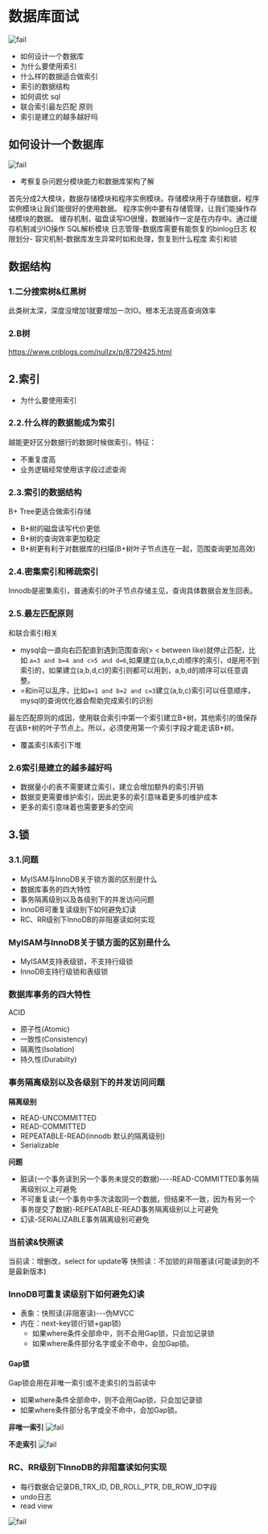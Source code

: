 # 数据库面试
![fail](https://cdn.jsdelivr.net/gh/pitifulnoble/picture@master/acf18f0bd9d2847aef1939bec04b31e3.png)
- 如何设计一个数据库
- 为什么要使用索引
- 什么样的数据适合做索引
- 索引的数据结构
- 如何调优 sql
- 联合索引最左匹配 原则
- 索引是建立的越多越好吗
## 如何设计一个数据库
![fail](https://cdn.jsdelivr.net/gh/pitifulnoble/picture@master/acacf2622cf039991f98671a1a3a3b45.png)

- 考察复杂问题分模块能力和数据库架构了解

首先分成2大模块，数据存储模块和程序实例模块。存储模块用于存储数据，程序实例模块让我们能很好的使用数据。
程序实例中要有存储管理，让我们能操作存储模块的数据。
缓存机制，磁盘读写IO很慢，数据操作一定是在内存中。通过缓存机制减少IO操作
SQL解析模块
日志管理-数据库需要有能恢复的binlog日志
权限划分-
容灾机制-数据库发生异常时如和处理，恢复到什么程度
索引和锁

## 数据结构

### 1.二分搜索树&红黑树
此类树太深，深度没增加1就要增加一次IO。根本无法提高查询效率

### 2.B树
https://www.cnblogs.com/nullzx/p/8729425.html

## 2.索引
- 为什么要使用索引
### 2.2.什么样的数据能成为索引
越能更好区分数据行的数据时候做索引，特征：
- 不重复度高
- 业务逻辑经常使用该字段过滤查询

### 2.3.索引的数据结构
B+ Tree更适合做索引存储
- B+树的磁盘读写代价更低
- B+树的查询效率更加稳定
- B+树更有利于对数据库的扫描(B+树叶子节点连在一起，范围查询更加高效)

### 2.4.密集索引和稀疏索引
Innodb是密集索引，普通索引的叶子节点存储主见，查询具体数据会发生回表。

### 2.5.最左匹配原则
和联合索引相关
- mysql会一直向右匹配直到遇到范围查询(> < between like)就停止匹配，比如 ``a=3 and b=4 and c>5 and d=6``,如果建立(a,b,c,d)顺序的索引，d是用不到索引的，如果建立(a,b,d,c)的索引则都可以用到，a,b,d的顺序可以任意调整。
- =和in可以乱序，比如``a=1 and b=2 and c=3``建立(a,b,c)索引可以任意顺序，mysql的查询优化器会帮助完成索引的识别

最左匹配原则的成因，使用联合索引中第一个索引建立B+树，其他索引的值保存在该B+树的叶子节点上。所以，必须使用第一个索引字段才能走该B+树。


- 覆盖索引&索引下堆

### 2.6索引是建立的越多越好吗
- 数据量小的表不需要建立索引，建立会增加额外的索引开销
- 数据变更需要维护索引，因此更多的索引意味着更多的维护成本
- 更多的索引意味着也需要更多的空间

## 3.锁
### 3.1.问题
- MyISAM与InnoDB关于锁方面的区别是什么
- 数据库事务的四大特性
- 事务隔离级别以及各级别下的并发访问问题
- InnoDB可重复读级别下如何避免幻读
- RC、RR级别下InnoDB的非阻塞读如何实现

### MyISAM与InnoDB关于锁方面的区别是什么
- MyISAM支持表级锁，不支持行级锁
- InnoDB支持行级锁和表级锁

### 数据库事务的四大特性
ACID
- 原子性(Atomic)
- 一致性(Consistency)
- 隔离性(Isolation)
- 持久性(Durabilty)

### 事务隔离级别以及各级别下的并发访问问题
**隔离级别**
- READ-UNCOMMITTED
- READ-COMMITTED
- REPEATABLE-READ(innodb 默认的隔离级别)
- Serializable

**问题**
- 脏读(一个事务读到另一个事务未提交的数据)----READ-COMMITTED事务隔离级别以上可避免
- 不可重复读(一个事务中多次读取同一个数据，但结果不一致，因为有另一个事务提交了数据)-REPEATABLE-READ事务隔离级别以上可避免
- 幻读-SERIALIZABLE事务隔离级别可避免

### 当前读&快照读
当前读：增删改，select for update等
快照读：不加锁的非阻塞读(可能读到的不是最新版本)

### InnoDB可重复读级别下如何避免幻读
- 表象：快照读(非阻塞读)---伪MVCC
- 内在：next-key锁(行锁+gap锁)
    - 如果where条件全部命中，则不会用Gap锁，只会加记录锁
    - 如果where条件部分名字或全不命中，会加Gap锁。

#### Gap锁
Gap锁会用在非唯一索引或不走索引的当前读中
- 如果where条件全部命中，则不会用Gap锁，只会加记录锁
- 如果where条件部分名字或全不命中，会加Gap锁。

**非唯一索引**
![fail](https://cdn.jsdelivr.net/gh/pitifulnoble/picture@master/937115dfdac67e72483cfa95cef54f67.png)

**不走索引**
![fail](https://cdn.jsdelivr.net/gh/pitifulnoble/picture@master/d25546b4d6e0841c82ba9f73f53a15ff.png)
### RC、RR级别下InnoDB的非阻塞读如何实现
- 每行数据会记录DB_TRX_ID, DB_ROLL_PTR, DB_ROW_ID字段
- undo日志
- read view

![fail](https://cdn.jsdelivr.net/gh/pitifulnoble/picture@master/9e8efa0fa992afa2dee5519f297eaf64.png)
